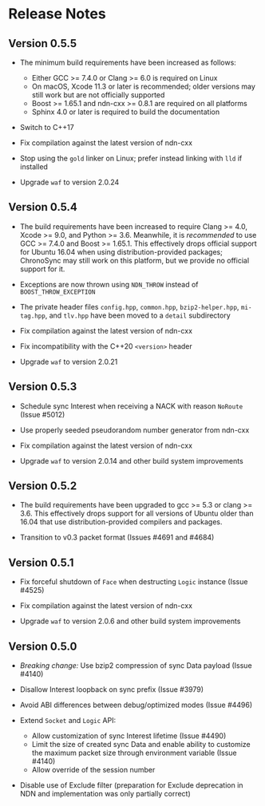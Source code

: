 # Release Notes

## Version 0.5.5

- The minimum build requirements have been increased as follows:

  - Either GCC >= 7.4.0 or Clang >= 6.0 is required on Linux
  - On macOS, Xcode 11.3 or later is recommended; older versions may still work but are
    not officially supported
  - Boost >= 1.65.1 and ndn-cxx >= 0.8.1 are required on all platforms
  - Sphinx 4.0 or later is required to build the documentation

- Switch to C++17

- Fix compilation against the latest version of ndn-cxx

- Stop using the `gold` linker on Linux; prefer instead linking with `lld` if installed

- Upgrade `waf` to version 2.0.24

## Version 0.5.4

- The build requirements have been increased to require Clang >= 4.0, Xcode >= 9.0,
  and Python >= 3.6. Meanwhile, it is *recommended* to use GCC >= 7.4.0 and
  Boost >= 1.65.1. This effectively drops official support for Ubuntu 16.04 when
  using distribution-provided packages; ChronoSync may still work on this platform,
  but we provide no official support for it.

- Exceptions are now thrown using `NDN_THROW` instead of `BOOST_THROW_EXCEPTION`

- The private header files `config.hpp`, `common.hpp`, `bzip2-helper.hpp`,
  `mi-tag.hpp`, and `tlv.hpp` have been moved to a `detail` subdirectory

- Fix compilation against the latest version of ndn-cxx

- Fix incompatibility with the C++20 `<version>` header

- Upgrade `waf` to version 2.0.21

## Version 0.5.3

- Schedule sync Interest when receiving a NACK with reason `NoRoute` (Issue #5012)

- Use properly seeded pseudorandom number generator from ndn-cxx

- Fix compilation against the latest version of ndn-cxx

- Upgrade `waf` to version 2.0.14 and other build system improvements

## Version 0.5.2

- The build requirements have been upgraded to gcc >= 5.3 or clang >= 3.6.
  This effectively drops support for all versions of Ubuntu older
  than 16.04 that use distribution-provided compilers and packages.

- Transition to v0.3 packet format (Issues #4691 and #4684)

## Version 0.5.1

- Fix forceful shutdown of `Face` when destructing `Logic` instance (Issue #4525)

- Fix compilation against the latest version of ndn-cxx

- Upgrade `waf` to version 2.0.6 and other build system improvements

## Version 0.5.0

- *Breaking change:* Use bzip2 compression of sync Data payload (Issue #4140)

- Disallow Interest loopback on sync prefix (Issue #3979)

- Avoid ABI differences between debug/optimized modes (Issue #4496)

- Extend `Socket` and `Logic` API:

  - Allow customization of sync Interest lifetime (Issue #4490)
  - Limit the size of created sync Data and enable ability to customize
    the maximum packet size through environment variable (Issue #4140)
  - Allow override of the session number

- Disable use of Exclude filter (preparation for Exclude deprecation
  in NDN and implementation was only partially correct)
